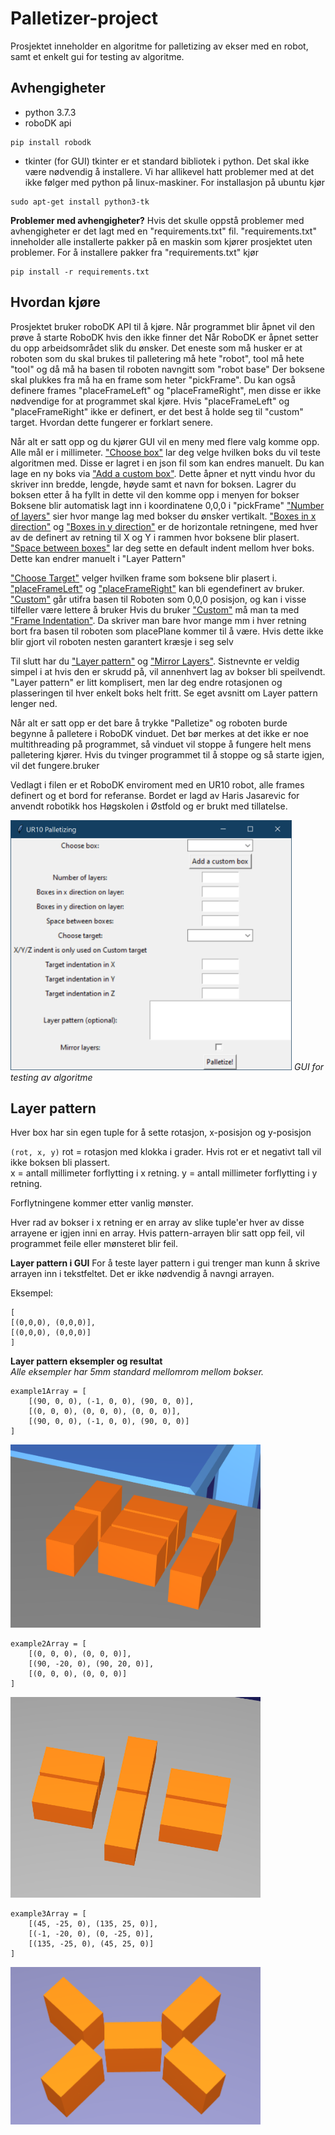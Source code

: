 # Palletizer-project
Prosjektet inneholder en algoritme for palletizing av ekser med en robot, samt et enkelt gui for testing av algoritme.

## Avhengigheter
- python 3.7.3
- roboDK api
```
pip install robodk
```
- tkinter (for GUI)
tkinter er et standard bibliotek i python. Det skal ikke være nødvendig å installere.
Vi har allikevel hatt problemer med at det ikke følger med python på linux-maskiner.
For installasjon på ubuntu kjør
```
sudo apt-get install python3-tk
```

**Problemer med avhengigheter?**
Hvis det skulle oppstå problemer med avhengigheter er det lagt med en "requirements.txt" fil.
"requirements.txt" inneholder alle installerte pakker på en maskin som kjører prosjektet uten problemer.
For å installere pakker fra "requirements.txt" kjør
```
pip install -r requirements.txt
```

## Hvordan kjøre
Prosjektet bruker roboDK API til å kjøre. Når programmet blir åpnet vil den prøve å starte RoboDK hvis den ikke finner det
Når RoboDK er åpnet setter du opp arbeidsområdet slik du ønsker. Det eneste som må husker er at roboten som du skal brukes til palletering må hete "robot", tool må hete "tool" og då må ha basen til roboten navngitt som "robot base"
Der boksene skal plukkes fra må ha en frame som heter "pickFrame". Du kan også definere frames "placeFrameLeft" og "placeFrameRight", men disse er ikke nødvendige for at programmet skal kjøre.
Hvis "placeFrameLeft" og "placeFrameRight" ikke er definert, er det best å holde seg til "custom" target. Hvordan dette fungerer er forklart senere. 

Når alt er satt opp og du kjører GUI vil en meny med flere valg komme opp. Alle mål er i millimeter.
<u>"Choose box"</u> lar deg velge hvilken boks du vil teste algoritmen med. Disse er lagret i en json fil som kan endres manuelt.
Du kan lage en ny boks via <u>"Add a custom box"</u>. Dette åpner et nytt vindu hvor du skriver inn bredde, lengde, høyde samt et navn for boksen. Lagrer du boksen etter å ha fyllt in dette vil den komme opp i menyen for bokser
Boksene blir automatisk lagt inn i koordinatene 0,0,0 i "pickFrame"
<u>"Number of layers"</u> sier hvor mange lag med bokser du ønsker vertikalt. <u>"Boxes in x direction"</u>  og <u>"Boxes in y direction"</u> er de horizontale retningene, med hver av de definert av retning til X og Y i rammen hvor boksene blir plasert.
<u>"Space between boxes"</u> lar deg sette en default indent mellom hver boks. Dette kan endrer manuelt i "Layer Pattern"

<u>"Choose Target"</u> velger hvilken frame som boksene blir plasert i. <u>"placeFrameLeft"</u> og <u>"placeFrameRight"</u> kan bli egendefinert av bruker. <u>"Custom"</u> går utifra basen til Roboten som 0,0,0 posisjon, og kan i visse tilfeller være lettere å bruker
Hvis du bruker <u>"Custom"</u> må man ta med <u>"Frame Indentation"</u>. Da skriver man bare hvor mange mm i hver retning bort fra basen til roboten som placePlane kommer til å være. Hvis dette ikke blir gjort vil roboten nesten garantert kræsje i seg selv

Til slutt har du <u>"Layer pattern"</u> og <u>"Mirror Layers"</u>. Sistnevnte er veldig simpel i at hvis den er skrudd på, vil annenhvert lag av bokser bli speilvendt.
"Layer pattern" er litt komplisert, men lar deg endre rotasjonen og plasseringen til hver enkelt boks helt fritt. Se eget avsnitt om Layer pattern lenger ned.

Når alt er satt opp er det bare å trykke "Palletize" og roboten burde begynne å palletere i RoboDK vinduet.
Det bør merkes at det ikke er noe multithreading på programmet, så vinduet vil stoppe å fungere helt mens palletering kjører. Hvis du tvinger programmet til å stoppe og så starte igjen, vil det fungere.bruker

Vedlagt i filen er et RoboDK enviroment med en UR10 robot, alle frames definert og et bord for referanse. Bordet er lagd av Haris Jasarevic for anvendt robotikk hos Høgskolen i Østfold og er brukt med tillatelse.

<img src="./bilder/GUI.PNG" height="400"><break>
*GUI for testing av algoritme*

## Layer pattern
Hver box har sin egen tuple for å sette rotasjon, x-posisjon og y-posisjon

`(rot, x, y)`
rot = rotasjon med klokka i grader. Hvis rot er et negativt tall vil ikke boksen bli plassert.  
x = antall millimeter forflytting i x retning. 
y = antall millimeter forflytting i y retning.

Forflytningene kommer etter vanlig mønster.

Hver rad av bokser i x retning er en array av slike tuple'er
hver av disse arrayene er igjen inni en array.
Hvis pattern-arrayen blir satt opp feil, vil programmet feile eller mønsteret blir feil.

**Layer pattern i GUI**
For å teste layer pattern i gui trenger man kunn å skrive arrayen inn i tekstfeltet. 
Det er ikke nødvendig å navngi arrayen.

Eksempel:
```
[
[(0,0,0), (0,0,0)],
[(0,0,0), (0,0,0)]
]
```

**Layer pattern eksempler og resultat**  
*Alle eksempler har 5mm standard mellomrom mellom bokser.*

```
example1Array = [
    [(90, 0, 0), (-1, 0, 0), (90, 0, 0)],
    [(0, 0, 0), (0, 0, 0), (0, 0, 0)],
    [(90, 0, 0), (-1, 0, 0), (90, 0, 0)]
]
```
<img src="./bilder/example1.PNG" width="400">



```
example2Array = [
    [(0, 0, 0), (0, 0, 0)],
    [(90, -20, 0), (90, 20, 0)],
    [(0, 0, 0), (0, 0, 0)]
]
```
<img src="./bilder/example2.PNG" width="400">

```
example3Array = [
    [(45, -25, 0), (135, 25, 0)],
    [(-1, -20, 0), (0, -25, 0)],
    [(135, -25, 0), (45, 25, 0)]
]
```

<img src="./bilder/example3.PNG" width="400">